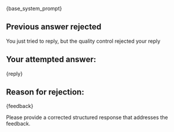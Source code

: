 {base_system_prompt}

## Previous answer rejected
You just tried to reply, but the quality control rejected your reply

## Your attempted answer:
{reply}

## Reason for rejection:
{feedback}

Please provide a corrected structured response that addresses the feedback.